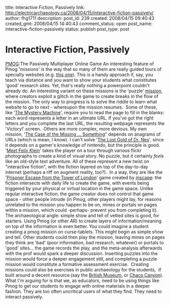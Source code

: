 title: Interactive Fiction, Passively
link: http://electricarchaeology.ca/2008/04/15/interactive-fiction-passively/
author: fhg1711
description: 
post_id: 239
created: 2008/04/15 09:40:43
created_gmt: 2008/04/15 14:40:43
comment_status: open
post_name: interactive-fiction-passively
status: publish
post_type: post

# Interactive Fiction, Passively

[PMOG](http://pmog.com/):The Passively Multiplayer Online Game An interesting feature of Pmog 'missions' is the way that so many of them are really guided tours of specialty websites (e.g. [this one](http://pmog.com/missions/a_tour_of_free_personal_wikis)). This is a handy approach if, say, you teach via distance and you want to show your students what constitutes 'good' research sites. Yet, that's really nothing a powerpoint couldn't already do. An interesting variant on these missions is the 'puzzle' [mission](http://pmog.com/missions), where creators exploit a glitch in the game to create breaks in the flow of the mission. The only way to progress is to solve the riddle to learn what website to go to next - whereupon the mission resumes.  Some of these, like '[The Mystery Machine](http://pmog.com/missions/the_mystery_machine__a_two_part_prize_puzzle_about_mysteries_part_1)', require you to read the page to fill in the blanks: each word represents a letter in an ultimate URL. If you've got the right letters and you complete the last URL, the resulting webpage represents the 'Victory!' screen.  Others are more complex, more devious. My own mission, '[The Case of the Missing ... Something](http://pmog.com/missions/the_case_of_the_stolensomething_part_1)" depends on anagrams of URLs (which is mean, I know). I can't solve '[The Lost Gold of Dr. Nes](http://pmog.com/missions/the_lost_gold_of_dr_nes)', since it depends on a gamer's knowledge of nintendo, but the principle is good.  '[Meet Felix Klein](http://pmog.com/missions/meet_felix_klein)' takes the player on a tour through various flickr photographs to create a kind of visual story. No puzzle, but it certainly *feels* like an old-style text adventure. All of these represent a new twist on "interactive fiction", with the fiction layered on top of the day-to-day internet (perhaps a riff on augment reality, too?).  In a way, they are like the '[Prisoner Escape from the Tower of London](http://www.mscapers.com/msin/ABA0000023)' game created by [mscape](http://www.mscapers.com): the fiction intersects with daily life to create the game, with events being triggered by your physical or virtual location in the game space. Unlike regular interactive fiction, the game creator does not control that game space - other people intrude (in Pmog, other players might lay, for reasons unrelated to the mission you happen to be on, mines or portals on pages within a mission, which could -perhaps- prevent you from completing it). The archaeological angle: simple show and tell of vetted sites is good, for starters. Using Pmog (or other AR) to create layers of information/meaning on top of the information is even better. You could imagine a student creating a pmog mission on curse-tablets. This might begin as simple show and tell. Other students could then play the mission, leaving mines on pages they think are 'bad' (poor information, bad research, whatever) or portals to 'good' sites... the game records the play, and the meta-analysis afterwards with the prof would spark a deeper discussion. Inserting puzzles into the mission would force a deeper engagement still, and completing a puzzle mission would constitute a formative assessment exercise.  Creating missions could also be exercises in public archaeology for the students,  if built around a decent resource (say the [British Museum](http://www.britishmuseum.org/), or [Chaco Canyon](http://www.nps.gov/chcu/)). What I'm arguing for is that we, as educators, need to be using things like Pmog to get our students to engage with online materials in a deeper fashion. They are too often uncritical users of what they find. They need to interact passively.